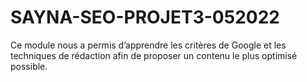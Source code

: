 # SAYNA-SEO-PROJET3-052022
Ce module nous a permis d’apprendre les critères de Google et les techniques de rédaction afin de proposer un contenu le plus optimisé possible.
